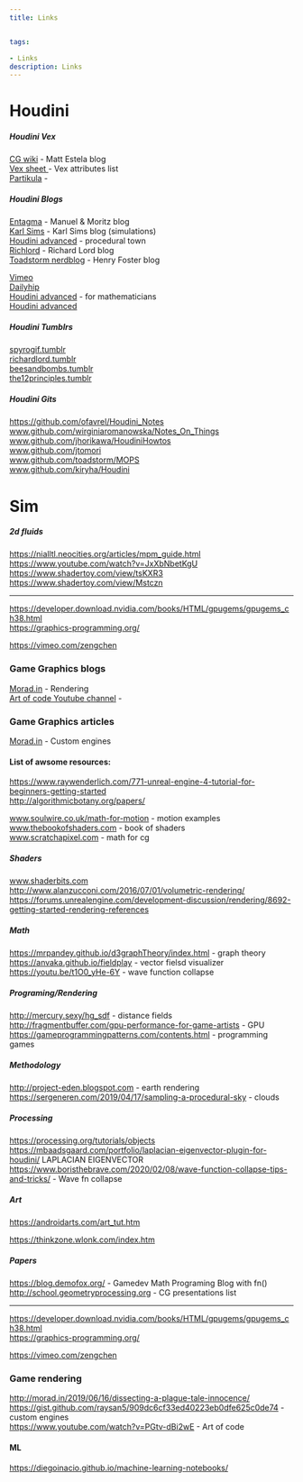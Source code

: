 ```yaml
---
title: Links


tags:

- Links
description: Links
---
```





# Houdini

##### Houdini Vex
[CG wiki](www.tokeru.com/cgwiki ".") - Matt Estela blog  
[Vex sheet ](www.mrkunz.com/blog/08_22_2018_VEX_Wrangle_Cheat_Sheet.html ".") - Vex attributes list  
[Partikula](www.particula.org ".") -  


##### Houdini Blogs
[Entagma](www.entagma.com ".") -  Manuel & Moritz blog  
[Karl Sims](www.karlsims.com ".") - Karl Sims blog (simulations)  
[Houdini advanced](www.dokaitutorials.com/tutorials ".")  - procedural town  
[Richlord](www.richlord.com  ".") - Richard Lord blog  
[Toadstorm nerdblog](www.toadstorm.com/blog   ".") - Henry Foster blog  

[Vimeo](www.vimeo.com/user2030228 ".")  
[Dailyhip](www.dailyhip.wordpress.com  ".")  
[Houdini advanced](www.wordpress.discretization.de/houdini ".") - for mathematicians  
[Houdini advanced](https://pepefx.blogspot.com/ ".")  

##### Houdini Tumblrs

[spyrogif.tumblr](http://spyrogif.tumblr.com ".")   
[richardlord.tumblr](http://richardlord.tumblr.com ".")   
[beesandbombs.tumblr](http://beesandbombs.tumblr.com  ".")   
[the12principles.tumblr](http://the12principles.tumblr.com  ".")    


##### Houdini Gits

https://github.com/ofavrel/Houdini_Notes  
www.github.com/wirginiaromanowska/Notes_On_Things  
www.github.com/jhorikawa/HoudiniHowtos  
www.github.com/jtomori  
www.github.com/toadstorm/MOPS  
www.github.com/kiryha/Houdini  



# Sim
##### 2d fluids

https://nialltl.neocities.org/articles/mpm_guide.html  
https://www.youtube.com/watch?v=JxXbNbetKgU  
https://www.shadertoy.com/view/tsKXR3  
https://www.shadertoy.com/view/Mstczn  




---



https://developer.download.nvidia.com/books/HTML/gpugems/gpugems_ch38.html  
https://graphics-programming.org/  

https://vimeo.com/zengchen  


### Game Graphics blogs  

[Morad.in](http://morad.in ".") - Rendering    
[Art of code Youtube channel](https://www.youtube.com/watch?v=PGtv-dBi2wE".") -    

### Game Graphics articles
[Morad.in](https://gist.github.com/raysan5/909dc6cf33ed40223eb0dfe625c0de74 ".") - Custom engines    


#### List of awsome resources:





https://www.raywenderlich.com/771-unreal-engine-4-tutorial-for-beginners-getting-started  
http://algorithmicbotany.org/papers/  

www.soulwire.co.uk/math-for-motion - motion examples  
www.thebookofshaders.com  - book of shaders  
www.scratchapixel.com - math for cg  


##### Shaders  

www.shaderbits.com  
http://www.alanzucconi.com/2016/07/01/volumetric-rendering/  
https://forums.unrealengine.com/development-discussion/rendering/8692-getting-started-rendering-references  


##### Math

https://mrpandey.github.io/d3graphTheory/index.html - graph theory  
https://anvaka.github.io/fieldplay - vector fielsd visualizer  
https://youtu.be/t1O0_yHe-6Y - wave function collapse  
##### Programing/Rendering

http://mercury.sexy/hg_sdf - distance fields  
http://fragmentbuffer.com/gpu-performance-for-game-artists - GPU  
https://gameprogrammingpatterns.com/contents.html - programming games  

##### Methodology

http://project-eden.blogspot.com - earth rendering  
https://sergeneren.com/2019/04/17/sampling-a-procedural-sky - clouds  

##### Processing

https://processing.org/tutorials/objects  
https://mbaadsgaard.com/portfolio/laplacian-eigenvector-plugin-for-houdini/ LAPLACIAN EIGENVECTOR  
https://www.boristhebrave.com/2020/02/08/wave-function-collapse-tips-and-tricks/  - Wave fn collapse  
##### Art
https://androidarts.com/art_tut.htm  

https://thinkzone.wlonk.com/index.htm  


##### Papers
https://blog.demofox.org/ - Gamedev Math Programing Blog with fn()  
http://school.geometryprocessing.org - CG presentations list  


----


https://developer.download.nvidia.com/books/HTML/gpugems/gpugems_ch38.html  
https://graphics-programming.org/  

https://vimeo.com/zengchen  


### Game rendering
http://morad.in/2019/06/16/dissecting-a-plague-tale-innocence/  
https://gist.github.com/raysan5/909dc6cf33ed40223eb0dfe625c0de74 - custom engines  
https://www.youtube.com/watch?v=PGtv-dBi2wE - Art of code  


#### ML

https://diegoinacio.github.io/machine-learning-notebooks/  
